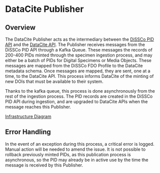 # DataCite Publisher

## Overview

The DataCite Publisher acts as the intermediary between
the [DiSSCo PID API](https://github.com/DiSSCo/handle-manager) and
the [DataCite API](https://support.datacite.org/docs/api). The
Publisher receives messages from the DiSSCo PID API through a Kafka Queue. These messages the
records of 200-400 PIDs minted through the specimen ingestion process, and may either be a batch of
PIDs for Digital Specimens or Media Objects. These messages are mapped from the DiSSCo FDO Profile
to the DataCite metadata schema. Once messages are mapped, they are sent, one at a time, to the
DataCite API. This process informs DataCite of the minting of new DOIs that must be available to
their system.

Thanks to the kafka queue, this process is done asynchronously from the rest of the ingestion
process. The PID records are created in the DiSSCo PID API during ingestion, and are upgraded to
DataCite APIs when the message reaches this Publisher.

[Infrastructure Diagram](docs/publisher.png)

## Error Handling

In the event of an exception during this process, a critical error is logged. Manual action will be
needed to amend the issue. It is not possible to rollback previously minted PIDs, as this
publication process is asynchronous, so the PID may already be in active use by the time the message
is received by this Publisher.  
